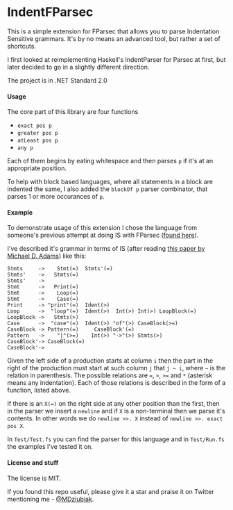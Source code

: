 # IndentFParsec
This is a simple extension for FParsec that allows you to parse Indentation Sensitive grammars. It's by no means an advanced tool, but rather a set of shortcuts.

I first looked at reimplementing Haskell's IndentParser for Parsec at first, but later decided to go in a slightly different direction.

The project is in .NET Standard 2.0

#### Usage
The core part of this library are four functions

* `exact pos p`
* `greater pos p`
* `atLeast pos p`
* `any p`

Each of them begins by eating whitespace and then parses `p` if it's at an appropriate position.

To help with block based languages, where all statements in a block are indented the same, I also added the `blockOf p` parser combinator, that parses 1 or more occurances of `p`.

#### Example
To demonstrate usage of this extension I chose the language from someone's previous attempt at doing IS with FParsec ([found here](https://gist.github.com/impworks/3772212)).

I've described it's grammar in terms of IS (after reading [this paper by Michael D. Adams](https://michaeldadams.org/papers/layout_parsing/LayoutParsing.pdf)) like this:

    Stmts     ->    Stmt(=)  Stmts'(=)
    Stmts'    ->   Stmts(=)
    Stmts'    ->
    Stmt      ->   Print(=)
    Stmt      ->    Loop(=)
    Stmt      ->    Case(=)
    Print     -> "print"(=)  Ident(>)
    Loop      ->  "loop"(=)  Ident(>)  Int(>) Int(>) LoopBlock(=)
    LoopBlock ->   Stmts(>)
    Case      ->  "case"(=)  Ident(>) "of"(>) CaseBlock(>=)
    CaseBlock -> Pattern(=)     CaseBlock'(=)
    Pattern   ->    "|"(>=)    Int(>) "->"(>) Stmts(>)
    CaseBlock'-> CaseBlock(=)
    CaseBlock'->

Given the left side of a production starts at column `i` then the part in the right of the production must start at such column `j` that `j ~ i`, where `~` is the relation in parenthesis. The possible relations are `=`, `>`, `>=` and `*` (asterisk means any indentation). Each of those relations is described in the form of a function, listed above.

If there is an `X(=)` on the right side at any other position than the first, then in the parser we insert a `newline` and if `X` is a non-terminal then we parse it's contents. In other words we do `newline >>. X` instead of `newline >>. exact pos X`.

In `Test/Test.fs` you can find the parser for this language and in `Test/Run.fs` the examples I've tested it on.

#### License and stuff
The license is MIT.

If you found this repo useful, please give it a star and praise it on Twitter mentioning me - [@MDziubiak](//twitter.com/MDziubiak).
